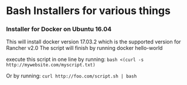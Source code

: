 # Bash Installers for various things

### Installer for Docker on Ubuntu 16.04
This will install docker version 17.03.2 which is the supported version for Rancher v2.0
The script will finish by running docker hello-world

execute this script in one line by running:
`bash <(curl -s http://mywebsite.com/myscript.txt)`


Or by running:
`curl http://foo.com/script.sh | bash`
